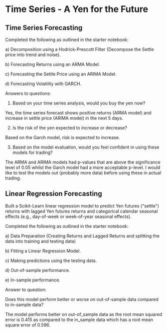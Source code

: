 # Time Series - A Yen for the Future


## Time Series Forecasting
Completed the following as outlined in the starter notebook:

a) Decomposition using a Hodrick-Prescott Filter (Decompose the Settle price into trend and noise).

b) Forecasting Returns using an ARMA Model.

c) Forecasting the Settle Price using an ARIMA Model.

d) Forecasting Volatility with GARCH.

Answers to questions:

1) Based on your time series analysis, would you buy the yen now?

Yes, the time series forecast shows positive returns (ARMA model) and increase in settle price (ARIMA model) in the next 5 days.

2) Is the risk of the yen expected to increase or decrease?

Based on the Garch model, risk is expected to increase.

3) Based on the model evaluation, would you feel confident in using these models for trading?

The ARMA and ARIMA models had p-values that are above the significance level of 0.05 whilst the Garch model had a more acceptable p-level. I would like to test the models out (probably more data) before using these in actual trading.

## Linear Regression Forecasting

Built a Scikit-Learn linear regression model to predict Yen futures ("settle") returns with lagged Yen futures returns and categorical calendar seasonal effects (e.g., day-of-week or week-of-year seasonal effects).

Completed the following as outlined in the starter notebook:

a) Data Preparation (Creating Returns and Lagged Returns and splitting the data into training and testing data)

b) Fitting a Linear Regression Model.

c) Making predictions using the testing data.

d) Out-of-sample performance.

e) In-sample performance.

Answer to question:

Does this model perform better or worse on out-of-sample data compared to in-sample data?

The model performs better on out-of_sample data as the root mean squared error is 0.415 as compared to the in_sample data which has a root mean square error of 0.596.
